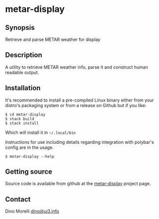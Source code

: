 # metar-display


## Synopsis

Retrieve and parse METAR weather for display


## Description

A utility to retrieve METAR weather info, parse it and construct human readable
output.


## Installation

It's recommended to install a pre-compiled Linux binary either from your
distro's packaging system or from a release on Github but if you like:

    $ cd metar-display
    $ stack build
    $ stack install

Which will install it in `~/.local/bin`

Instructions for use including details regarding integration with polybar's
config are in the usage.

    $ metar-display --help


## Getting source

Source code is available from github at the
[metar-display](https://github.com/dino-/metar-display) project
page.


## Contact

Dino Morelli <dino@ui3.info>
